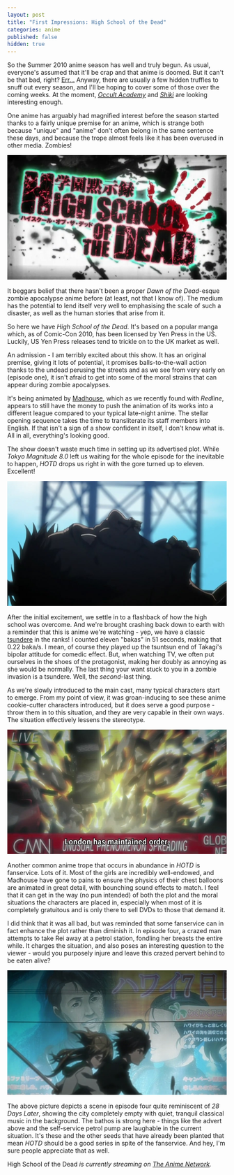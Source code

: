 ```yaml
---
layout: post
title: "First Impressions: High School of the Dead"
categories: anime
published: false
hidden: true
---
```

So the Summer 2010 anime season has well and truly begun. As usual, everyone's assumed that it'll be crap and that anime is doomed. But it can't be that bad, right? [Err...](http://www.animenewsnetwork.com/interest/2010-07-26/cowboy-bebop-writer/anime-will-die-out-in-few-decades) Anyway, there are usually a few hidden truffles to snuff out every season, and I'll be hoping to cover some of those over the coming weeks. At the moment, *[Occult Academy](http://anidb.net/perl-bin/animedb.pl?show=anime&aid=7435)* and *[Shiki](http://anidb.net/perl-bin/animedb.pl?show=anime&aid=7268)* are looking interesting enough.

One anime has arguably had magnified interest before the season started thanks to a fairly unique premise for an anime, which is strange both because "unique" and "anime" don't often belong in the same sentence these days, and because the trope almost feels like it has been overused in other media. Zombies!

![High School of the Dead](/images/blog/2010/07/27/title.jpg)

It beggars belief that there hasn't been a proper *Dawn of the Dead*-esque zombie apocalypse anime before (at least, not that I know of). The medium has the potential to lend itself very well to emphasising the scale of such a disaster, as well as the human stories that arise from it.

So here we have *High School of the Dead*. It's based on a popular manga which, as of Comic-Con 2010, has been licensed by Yen Press in the US. Luckily, US Yen Press releases tend to trickle on to the UK market as well.

An admission - I am terribly excited about this show. It has an original premise, giving it lots of potential, it promises balls-to-the-wall action thanks to the undead perusing the streets and as we see from very early on (episode one), it isn't afraid to get into some of the moral strains that can appear during zombie apocalypses.

It's being animated by [Madhouse](http://en.wikipedia.org/wiki/Madhouse_%28company%29), which as we recently found with *Redline*, appears to still have the money to push the animation of its works into a different league compared to your typical late-night anime. The stellar opening sequence takes the time to transliterate its staff members into English. If that isn't a sign of a show confident in itself, I don't know what is. All in all, everything's looking good.

The show doesn't waste much time in setting up its advertised plot. While *Tokyo Magnitude 8.0* left us waiting for the whole episode for the inevitable to happen, *HOTD* drops us right in with the gore turned up to eleven. Excellent!

![BRAINS](/images/blog/2010/07/27/zombie.jpg)

After the initial excitement, we settle in to a flashback of how the high school was overcome. And we're brought crashing back down to earth with a reminder that this is anime we're watching - yep, we have a classic [tsundere](http://en.wikipedia.org/wiki/Tsundere) in the ranks! I counted eleven "bakas" in 51 seconds, making that 0.22 baka/s. I mean, of course they played up the tsuntsun end of Takagi's bipolar attitude for comedic effect. But, when watching TV, we often put ourselves in the shoes of the protagonist, making her doubly as annoying as she would be normally. The last thing your want stuck to you in a zombie invasion is a tsundere. Well, the *second*-last thing.

As we're slowly introduced to the main cast, many typical characters start to emerge. From my point of view, it was groan-inducing to see these anime cookie-cutter characters introduced, but it does serve a good purpose - throw them in to this situation, and they are very capable in their own ways. The situation effectively lessens the stereotype.

![Fuck yeah, London!](/images/blog/2010/07/27/fyeahlondon.jpg)

Another common anime trope that occurs in abundance in *HOTD* is fanservice. Lots of it. Most of the girls are incredibly well-endowed, and Madhouse have gone to pains to ensure the physics of their chest balloons are animated in great detail, with bounching sound effects to match. I feel that it can get in the way (no pun intended) of both the plot and the moral situations the characters are placed in, especially when most of it is completely gratuitous and is only there to sell DVDs to those that demand it.

I did think that it was all bad, but was reminded that some fanservice can in fact enhance the plot rather than diminish it. In episode four, a crazed man attempts to take Rei away at a petrol station, fondling her breasts the entire while. It charges the situation, and also poses an interesting question to the viewer - would you purposely injure and leave this crazed pervert behind to be eaten alive?

![Episode four scene](/images/blog/2010/07/27/bike.jpg)

The above picture depicts a scene in episode four quite reminiscent of *28 Days Later*, showing the city completely empty with quiet, tranquil classical music in the background. The bathos is strong here - things like the advert above and the self-service petrol pump are laughable in the current situation. It's these and the other seeds that have already been planted that mean *HOTD* should be a good series in spite of the fanservice. And hey, I'm sure people appreciate that as well.

High School of the Dead *is currently streaming on [The Anime Network](http://www.theanimenetwork.com/Anime/High-School-of-the-Dead/Info).*
